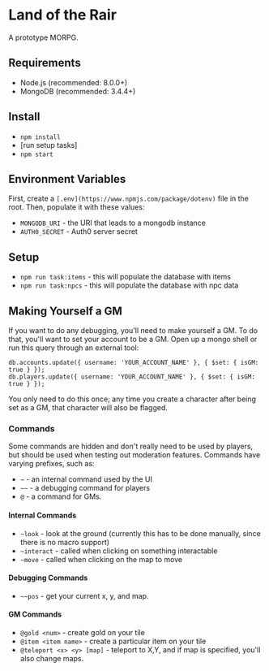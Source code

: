 # Land of the Rair

A prototype MORPG.

## Requirements

* Node.js (recommended: 8.0.0+)
* MongoDB (recommended: 3.4.4+)

## Install

* `npm install`
* [run setup tasks]
* `npm start`

## Environment Variables

First, create a `[.env](https://www.npmjs.com/package/dotenv)` file in the root. Then, populate it with these values:

* `MONGODB_URI` - the URI that leads to a mongodb instance
* `AUTH0_SECRET` - Auth0 server secret

## Setup

* `npm run task:items` - this will populate the database with items
* `npm run task:npcs`  - this will populate the database with npc data

## Making Yourself a GM

If you want to do any debugging, you'll need to make yourself a GM. To do that, you'll want to set your account to be a GM. Open up a mongo shell or run this query through an external tool:

```
db.accounts.update({ username: 'YOUR_ACCOUNT_NAME' }, { $set: { isGM: true } });
db.players.update({ username: 'YOUR_ACCOUNT_NAME' }, { $set: { isGM: true } });
```

You only need to do this once; any time you create a character after being set as a GM, that character will also be flagged.

### Commands

Some commands are hidden and don't really need to be used by players, but should be used when testing out moderation features. Commands have varying prefixes, such as:

* `~` - an internal command used by the UI
* `~~` - a debugging command for players
* `@` - a command for GMs.

#### Internal Commands

* `~look` - look at the ground (currently this has to be done manually, since there is no macro support)
* `~interact` - called when clicking on something interactable
* `~move` - called when clicking on the map to move

#### Debugging Commands

* `~~pos` - get your current x, y, and map.

#### GM Commands

* `@gold <num>` - create <num> gold on your tile
* `@item <item name>` - create a particular item on your tile
* `@teleport <x> <y> [map]` - teleport to X,Y, and if map is specified, you'll also change maps.
